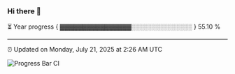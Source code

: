 ### Hi there 👋

⏳ Year progress { ▓▓▓▓▓▓▓▓▓▓▓▓▓▓▓▓░░░░░░░░░░░░░░ } 55.10 %

---

⏰ Updated on Monday, July 21, 2025 at 2:26 AM UTC

![Progress Bar CI](https://github.com/arthurbuhl/arthurbuhl/workflows/Progress%20Bar%20CI/badge.svg)
